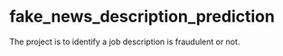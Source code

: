 # fake_news_description_prediction

The project is to identify a job description is fraudulent or not.
